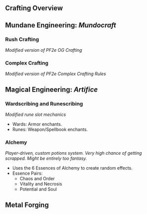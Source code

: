 ## Crafting Overview 
## Mundane Engineering: *Mundocraft*
### Rush Crafting 
*Modified version of PF2e OG Crafting*
### Complex Crafting 
*Modified version of PF2e Complex Crafting Rules*
## Magical Engineering: *Artifice*
### Wardscribing and Runescribing
*Modified rune slot mechanics*
- Wards: Armor enchants.
- Runes: Weapon/Spellbook enchants.
### Alchemy
*Player-driven, custom potions system. Very high chance of getting scrapped. Might be entirely too fantasy.*
- Uses the 6 Essences of Alchemy to create random effects.
- Essence Pairs:
	- Chaos and Order 
	- Vitality and Necrosis
	- Potential and Soul 
## Metal Forging 
